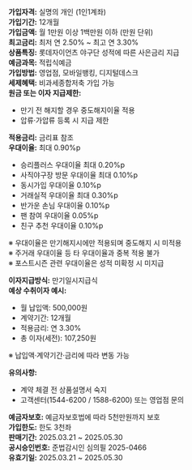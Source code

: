 **가입자격:** 실명의 개인 (1인1계좌)  
**가입기간:** 12개월  
**가입금액:** 월 1만원 이상 1백만원 이하 (만원 단위)  
**최고금리:** 최저 연 2.50% ~ 최고 연 3.30%  
**상품특징:** 롯데자이언츠 야구단 성적에 따른 사은금리 지급  
**예금과목:** 적립식예금  
**가입방법:** 영업점, 모바일뱅킹, 디지털데스크  
**세제혜택:** 비과세종합저축 가입 가능  
**원금 또는 이자 지급제한:**  
- 만기 전 해지할 경우 중도해지이율 적용  
- 압류·가압류 등록 시 지급 제한  

**적용금리:** 금리표 참조  
**우대이율:** 최대 0.90%p  

- 승리플러스 우대이율 최대 0.20%p  
- 사직야구장 방문 우대이율 최대 0.10%p  
- 동시가입 우대이율 0.10%p  
- 거래실적 우대이율 최대 0.30%p  
- 반가운 손님 우대이율 0.10%p  
- 팬 참여 우대이율 0.05%p  
- 친구 추천 우대이율 0.10%p  

※ 우대이율은 만기해지시에만 적용되며 중도해지 시 미적용  
※ 주거래 우대이율 등 타 우대이율과 중복 적용 불가  
※ 포스트시즌 관련 우대이율은 성적 미확정 시 미지급  

**이자지급방식:** 만기일시지급식  
**예상 수취이자 예시:**  
- 월 납입액: 500,000원  
- 계약기간: 12개월  
- 적용금리: 연 3.30%  
- 총 이자(세전): 107,250원  

※ 납입액·계약기간·금리에 따라 변동 가능  

**유의사항:**  
- 계약 체결 전 상품설명서 숙지  
- 고객센터(1544-6200 / 1588-6200) 또는 영업점 문의  

**예금자보호:** 예금자보호법에 따라 5천만원까지 보호  
**가입한도:** 한도 3천좌  
**판매기간:** 2025.03.21 ~ 2025.05.30  
**공시승인번호:** 준법감시인 심의필 2025-0466  
**유효기일:** 2025.03.21 ~ 2025.05.30